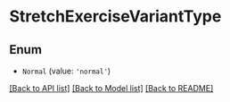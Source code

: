 # StretchExerciseVariantType

## Enum


* `Normal` (value: `'normal'`)


[[Back to API list]](../README.md#documentation-for-api-endpoints) [[Back to Model list]](../README.md#documentation-for-models) [[Back to README]](../README.md)
